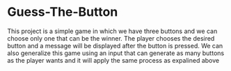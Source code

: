 # Guess-The-Button

This project is a simple game in which we have three buttons and we can choose only one that can be the winner. The player chooses the desired button and a message will be displayed after the button is pressed. 
We can also generalize this game using an input that can generate as many buttons as the player wants and it will apply the same process as expalined above
